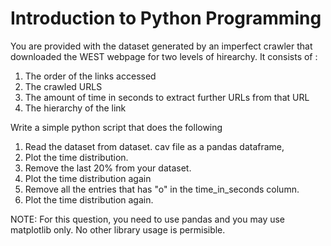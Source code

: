 # Introduction to Python Programming

You are provided with the dataset generated by an imperfect crawler that downloaded the WEST webpage for two levels of hirearchy. It consists of :

   1. The order of the links accessed
   2. The crawled URLS
   3. The amount of time in seconds to extract further URLs from that URL
   4. The hierarchy of the link

Write a simple python script that does the following

  1. Read the dataset from dataset. cav file as a pandas dataframe, 
  2. Plot the time distribution.
  3. Remove the last 20% from your dataset.
  4. Plot the time distribution again
  5. Remove all the entries that has "o" in the time_in_seconds column.
  6. Plot the time distribution again.

NOTE: For this question, you need to use pandas and you may use matplotlib only. No other library usage is permisible.
